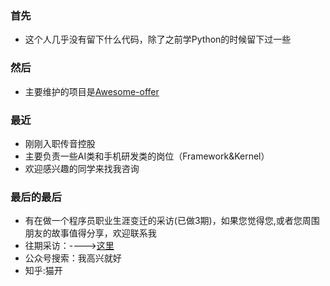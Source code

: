 ### 首先
- 这个人几乎没有留下什么代码，除了之前学Python的时候留下过一些
### 然后
- 主要维护的项目是[Awesome-offer](https://github.com/lietoumai/Awesome-offer)
### 最近
- 刚刚入职传音控股
- 主要负责一些AI类和手机研发类的岗位（Framework&Kernel）
- 欢迎感兴趣的同学来找我咨询
### 最后的最后
- 有在做一个程序员职业生涯变迁的采访(已做3期)，如果您觉得您,或者您周围朋友的故事值得分享，欢迎联系我
- 往期采访：---->[这里](https://mp.weixin.qq.com/mp/appmsgalbum?action=getalbum&album_id=1496616199663730689&__biz=MzA4MjU3NDQ1MA==#wechat_redirect)
- 公众号搜索：我高兴就好
- 知乎:猫开
